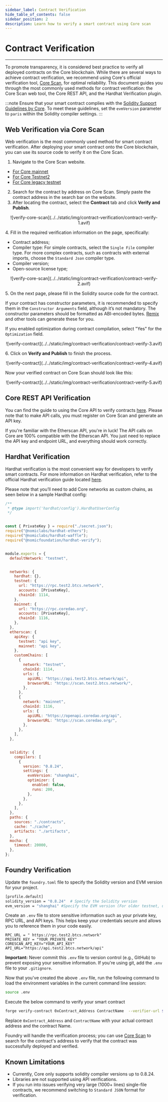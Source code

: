```yaml
---
sidebar_label: Contract Verification
hide_table_of_contents: false
sidebar_position: 2
description: Learn how to verify a smart contract using Core scan
---
```



# Contract Verification


---


To promote transparency, it is considered best practice to verify all deployed contracts on the Core blockchain. While there are several ways to achieve contract verification, we recommend using Core's official verification tool, [Core Scan](https://scan.coredao.org/), for optimal reliability. This document guides you through the most commonly used methods for contract verification: the Core Scan web tool, the Core REST API, and the Hardhat Verification plugin.


:::note
Ensure that your smart contract complies with the [Solidity Support Guidelines by Core](./smart-contract-guidelines.md). To meet these guidelines, set the `evmVersion` parameter to `paris` within the Solidity compiler settings.
:::


## Web Verification via Core Scan


Web verification is the most commonly used method for smart contract verification. After deploying your smart contract onto the Core blockchain, you can use its source code to verify it on the Core Scan.


1. Navigate to the Core Scan website.


- [For Core mainnet](https://scan.coredao.org/)
- [For Core Testnet2](https://scan.test.btcs.network)
- [For Core legacy testnet](https://scan.test.btcs.network)


2. Search for the contract by address on Core Scan. Simply paste the contract address in the search bar on the website.
3. After locating the contract, select the **Contract** tab and click **Verify and Publish**_._


<p align="center">
  ![verify-core-scan](../../static/img/contract-verification/contract-verify-1.avif)
</p>


4\. Fill in the required verification information on the page, specifically:


- Contract address;
- Compiler type: For simple contracts, select the `Single File` compiler type. For more complex contracts, such as contracts with external imports, choose the `Standard Json` compiler type.
- Compiler version;
- Open-source license type;


<p align="center">
![verify-core-scan](../../static/img/contract-verification/contract-verify-2.avif)
</p>


5\. On the next page, please fill in the Solidity source code for the contract.


If your contract has constructor parameters, it is recommended to specify them in the `Constructor Arguments` field, although it’s not mandatory. The constructor parameters should be formatted as ABI-encoded bytes. [Remix](https://remix.ethereum.org/) and other tools can generate these for you.


If you enabled optimization during contract compilation, select "Yes" for the `Optimization` field.


<p align="center">
![verify-contract](../../static/img/contract-verification/contract-verify-3.avif)
</p>


6\. Click on **Verify and Publish** to finish the process.


<p align="center">
![verify-contract](../../static/img/contract-verification/contract-verify-4.avif)
</p>


Now your verified contract on Core Scan should look like this:


<p align="center">
![verify-contract](../../static/img/contract-verification/contract-verify-5.avif)
</p>


## Core REST API Verification


You can find the guide to using the Core API to verify contracts [here](https://docs.coredao.org/docs/api/api-documents/contracts). Please note that to make API calls, you must register on Core Scan and generate an API key.


If you're familiar with the Etherscan API, you're in luck! The API calls on Core are 100% compatible with the Etherscan API. You just need to replace the API key and endpoint URL, and everything should work correctly.


## Hardhat Verification


Hardhat verification is the most convenient way for developers to verify smart contracts. For more information on Hardhat verification, refer to the official Hardhat verification guide located [here](https://hardhat.org/hardhat-runner/plugins/nomicfoundation-hardhat-verify).


Please note that you’ll need to add Core networks as custom chains, as seen below in a sample Hardhat config:


```javascript
/**
 * @type import('hardhat/config').HardhatUserConfig
 */


const { PrivateKey } = require("./secret.json");
require("@nomiclabs/hardhat-ethers");
require("@nomiclabs/hardhat-waffle");
require("@nomicfoundation/hardhat-verify");


module.exports = {
  defaultNetwork: "testnet",


  networks: {
    hardhat: {},
    testnet: {
      url: "https://rpc.test2.btcs.network",
      accounts: [PrivateKey],
      chainId: 1114,
    },
    mainnet: {
      url: "https://rpc.coredao.org",
      accounts: [PrivateKey],
      chainId: 1116,
    },
  },
  etherscan: {
    apiKey: {
      testnet: "api key",
      mainnet: "api key",
    },
    customChains: [
      {
        network: "testnet",
        chainId: 1114,
        urls: {
          apiURL: "https://api.test2.btcs.network/api",
          browserURL: "https://scan.test2.btcs.network/",
        },
      },
      {
        network: "mainnet",
        chainId: 1116,
        urls: {
          apiURL: "https://openapi.coredao.org/api",
          browserURL: "https://scan.coredao.org/",
        },
      },
    ],
  },


  solidity: {
    compilers: [
      {
        version: "0.8.24",
        settings: {
          evmVersion: "shanghai",
          optimizer: {
            enabled: false,
            runs: 200,
          },
        },
      },
    ],
  },
  paths: {
    sources: "./contracts",
    cache: "./cache",
    artifacts: "./artifacts",
  },
  mocha: {
    timeout: 20000,
  },
};
```


## Foundry Verification


Update the `foundry.toml` file to specify the Solidity version and EVM version for your project.


```bash
[profile.default]
solidity_version = "0.8.24"  # Specify the Solidity version
evm_version = "shanghai" #Specify the EVM version (For older testnet, use Paris as EVM version)
```


Create an `.env` file to store sensitive information such as your private key, RPC URL, and API keys. This helps keep your credentials secure and allows you to reference them in your code easily.


```text
RPC_URL = " https://rpc.test2.btcs.network"
PRIVATE_KEY = "YOUR_PRIVATE_KEY"
CORESCAN_API_KEY="YOUR_API_KEY"
API_URL="https://api.test2.btcs.network/api"
```


**Important:** Never commit this `.env` file to version control (e.g., GitHub) to prevent exposing your sensitive information. If you're using git, add the `.env` file to your `.gitignore`.


Now that you've created the above `.env` file, run the following command to load the environment variables in the current command line session:


```bash
source .env
```


Execute the below command to verify your smart contract


```bash
forge verify-contract 0xContract_Address ContractName  --verifier-url $API_URL  --api-key $CORESCAN_API_KEY --watch
```


Replace `0xContract_Address` and `ContractName` with your actual contract address and the contract Name.


Foundry will handle the verification process; you can use [Core Scan](https://scan.test2.btcs.network/) to search for the contract's address to verify that the contract was successfully deployed and verified.


## Known Limitations


- Currently, Core only supports solidity compiler versions up to 0.8.24.
- Libraries are not supported using API verifications.
- If you run into issues verifying very large (1000+ lines) single-file contracts, we recommend switching to `Standard JSON` format for verification.